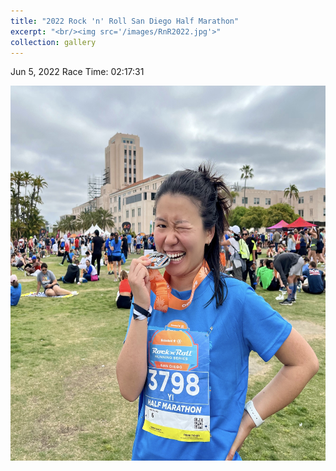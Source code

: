 ```yaml
---
title: "2022 Rock 'n' Roll San Diego Half Marathon"
excerpt: "<br/><img src='/images/RnR2022.jpg'>"
collection: gallery
---
```


Jun 5, 2022
Race Time: 02:17:31

<img src="/images/RnR2022.jpg" width="600" height="600">